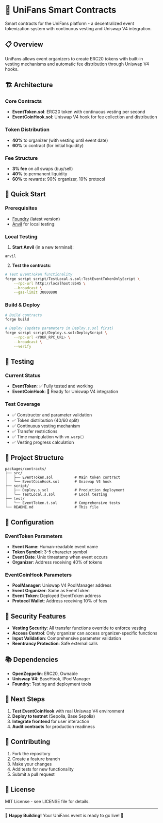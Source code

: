 # 🎪 UniFans Smart Contracts

Smart contracts for the UniFans platform - a decentralized event tokenization system with continuous vesting and Uniswap V4 integration.

## 📋 Overview

UniFans allows event organizers to create ERC20 tokens with built-in vesting mechanisms and automatic fee distribution through Uniswap V4 hooks.

## 🏗️ Architecture

### Core Contracts

- **EventToken.sol**: ERC20 token with continuous vesting per second
- **EventCoinHook.sol**: Uniswap V4 hook for fee collection and distribution

### Token Distribution

- **40%** to organizer (with vesting until event date)
- **60%** to contract (for initial liquidity)

### Fee Structure

- **3% fee** on all swaps (buy/sell)
- **40%** to permanent liquidity
- **60%** to rewards: 90% organizer, 10% protocol

## 🚀 Quick Start

### Prerequisites

- [Foundry](https://book.getfoundry.sh/) (latest version)
- [Anvil](https://book.getfoundry.sh/anvil/) for local testing

### Local Testing

1. **Start Anvil** (in a new terminal):

```bash
anvil
```

2. **Test the contracts**:

```bash
# Test EventToken functionality
forge script script/TestLocal.s.sol:TestEventTokenOnlyScript \
    --rpc-url http://localhost:8545 \
    --broadcast \
    --gas-limit 30000000
```

### Build & Deploy

```bash
# Build contracts
forge build

# Deploy (update parameters in Deploy.s.sol first)
forge script script/Deploy.s.sol:DeployScript \
    --rpc-url <YOUR_RPC_URL> \
    --broadcast \
    --verify
```

## 🧪 Testing

### Current Status

- **EventToken**: ✅ Fully tested and working
- **EventCoinHook**: 🔧 Ready for Uniswap V4 integration

### Test Coverage

- ✅ Constructor and parameter validation
- ✅ Token distribution (40/60 split)
- ✅ Continuous vesting mechanism
- ✅ Transfer restrictions
- ✅ Time manipulation with `vm.warp()`
- ✅ Vesting progress calculation

## 📁 Project Structure

```
packages/contracts/
├── src/
│   ├── EventToken.sol          # Main token contract
│   └── EventCoinHook.sol       # Uniswap V4 hook
├── script/
│   ├── Deploy.s.sol            # Production deployment
│   └── TestLocal.s.sol         # Local testing
├── test/
│   └── EventToken.t.sol        # Comprehensive tests
└── README.md                   # This file
```

## 🔧 Configuration

### EventToken Parameters

- **Event Name**: Human-readable event name
- **Token Symbol**: 3-5 character symbol
- **Event Date**: Unix timestamp when event occurs
- **Organizer**: Address receiving 40% of tokens

### EventCoinHook Parameters

- **PoolManager**: Uniswap V4 PoolManager address
- **Event Organizer**: Same as EventToken
- **Event Token**: Deployed EventToken address
- **Protocol Wallet**: Address receiving 10% of fees

## 🚨 Security Features

- **Vesting Security**: All transfer functions override to enforce vesting
- **Access Control**: Only organizer can access organizer-specific functions
- **Input Validation**: Comprehensive parameter validation
- **Reentrancy Protection**: Safe external calls

## 📚 Dependencies

- **OpenZeppelin**: ERC20, Ownable
- **Uniswap V4**: BaseHook, IPoolManager
- **Foundry**: Testing and deployment tools

## 🎯 Next Steps

1. **Test EventCoinHook** with real Uniswap V4 environment
2. **Deploy to testnet** (Sepolia, Base Sepolia)
3. **Integrate frontend** for user interaction
4. **Audit contracts** for production readiness

## 🤝 Contributing

1. Fork the repository
2. Create a feature branch
3. Make your changes
4. Add tests for new functionality
5. Submit a pull request

## 📄 License

MIT License - see LICENSE file for details.

---

**🎉 Happy Building!** Your UniFans event is ready to go live! 🚀
